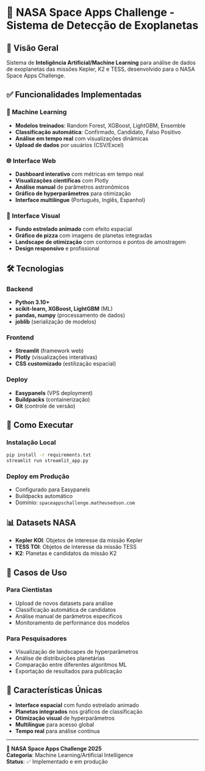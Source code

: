 # 🌌 NASA Space Apps Challenge - Sistema de Detecção de Exoplanetas

## 🚀 Visão Geral

Sistema de **Inteligência Artificial/Machine Learning** para análise de dados de exoplanetas das missões Kepler, K2 e TESS, desenvolvido para o NASA Space Apps Challenge.

## ✅ Funcionalidades Implementadas

### 🤖 Machine Learning
- **Modelos treinados**: Random Forest, XGBoost, LightGBM, Ensemble
- **Classificação automática**: Confirmado, Candidato, Falso Positivo
- **Análise em tempo real** com visualizações dinâmicas
- **Upload de dados** por usuários (CSV/Excel)

### 🌐 Interface Web
- **Dashboard interativo** com métricas em tempo real
- **Visualizações científicas** com Plotly
- **Análise manual** de parâmetros astronômicos
- **Gráfico de hyperparâmetros** para otimização
- **Interface multilíngue** (Português, Inglês, Espanhol)

### 🎨 Interface Visual
- **Fundo estrelado animado** com efeito espacial
- **Gráfico de pizza** com imagens de planetas integradas
- **Landscape de otimização** com contornos e pontos de amostragem
- **Design responsivo** e profissional

## 🛠️ Tecnologias

### Backend
- **Python 3.10+**
- **scikit-learn, XGBoost, LightGBM** (ML)
- **pandas, numpy** (processamento de dados)
- **joblib** (serialização de modelos)

### Frontend
- **Streamlit** (framework web)
- **Plotly** (visualizações interativas)
- **CSS customizado** (estilização espacial)

### Deploy
- **Easypanels** (VPS deployment)
- **Buildpacks** (containerização)
- **Git** (controle de versão)

## 🚀 Como Executar

### Instalação Local
```bash
pip install -r requirements.txt
streamlit run streamlit_app.py
```

### Deploy em Produção
- Configurado para Easypanels
- Buildpacks automático
- Domínio: `spaceappschallenge.matheusedson.com`

## 📊 Datasets NASA

- **Kepler KOI**: Objetos de interesse da missão Kepler
- **TESS TOI**: Objetos de interesse da missão TESS  
- **K2**: Planetas e candidatos da missão K2

## 🎯 Casos de Uso

### Para Cientistas
- Upload de novos datasets para análise
- Classificação automática de candidatos
- Análise manual de parâmetros específicos
- Monitoramento de performance dos modelos

### Para Pesquisadores
- Visualização de landscapes de hyperparâmetros
- Análise de distribuições planetárias
- Comparação entre diferentes algoritmos ML
- Exportação de resultados para publicação

## 🌟 Características Únicas

- **Interface espacial** com fundo estrelado animado
- **Planetas integrados** nos gráficos de classificação
- **Otimização visual** de hyperparâmetros
- **Multilíngue** para acesso global
- **Tempo real** para análise contínua

---

**🌌 NASA Space Apps Challenge 2025**  
**Categoria**: Machine Learning/Artificial Intelligence  
**Status**: ✅ Implementado e em produção

